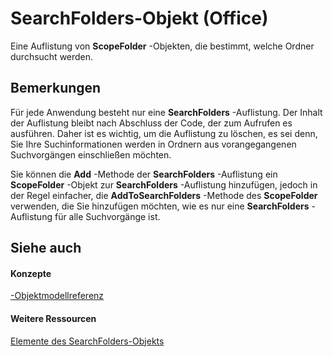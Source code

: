 
# SearchFolders-Objekt (Office)

Eine Auflistung von  **ScopeFolder** -Objekten, die bestimmt, welche Ordner durchsucht werden.


## Bemerkungen

Für jede Anwendung besteht nur eine  **SearchFolders** -Auflistung. Der Inhalt der Auflistung bleibt nach Abschluss der Code, der zum Aufrufen es ausführen. Daher ist es wichtig, um die Auflistung zu löschen, es sei denn, Sie Ihre Suchinformationen werden in Ordnern aus vorangegangenen Suchvorgängen einschließen möchten.

Sie können die  **Add** -Methode der **SearchFolders** -Auflistung ein **ScopeFolder** -Objekt zur **SearchFolders** -Auflistung hinzufügen, jedoch in der Regel einfacher, die **AddToSearchFolders** -Methode des **ScopeFolder** verwenden, die Sie hinzufügen möchten, wie es nur eine **SearchFolders** -Auflistung für alle Suchvorgänge ist.


## Siehe auch


#### Konzepte


[-Objektmodellreferenz](499c789a-aba2-0fad-649a-0ea964cd3b5e.md)
#### Weitere Ressourcen


[Elemente des SearchFolders-Objekts](http://msdn.microsoft.com/library/9d383fde-dffb-8008-eb5a-757694975d20%28Office.15%29.aspx)